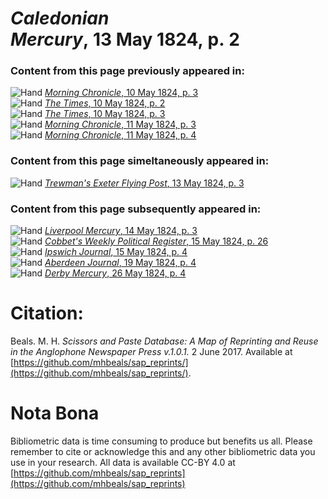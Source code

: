 # *Caledonian Mercury*, 13 May 1824, p. 2  
  
### Content from this page previously appeared in:  
![Hand](http://scissorsandpaste.net/wp-content/uploads/2017/06/smallhandpointer.png) [*Morning Chronicle*, 10 May 1824, p. 3](https://mhbeals.github.io/sap_html/Morning-Chronicle/Morning-Chronicle-10-May-1824-p-3)  
![Hand](http://scissorsandpaste.net/wp-content/uploads/2017/06/smallhandpointer.png) [*The Times*, 10 May 1824, p. 2](https://mhbeals.github.io/sap_html/The-Times/The-Times-10-May-1824-p-2)  
![Hand](http://scissorsandpaste.net/wp-content/uploads/2017/06/smallhandpointer.png) [*The Times*, 10 May 1824, p. 3](https://mhbeals.github.io/sap_html/The-Times/The-Times-10-May-1824-p-3)  
![Hand](http://scissorsandpaste.net/wp-content/uploads/2017/06/smallhandpointer.png) [*Morning Chronicle*, 11 May 1824, p. 3](https://mhbeals.github.io/sap_html/Morning-Chronicle/Morning-Chronicle-11-May-1824-p-3)  
![Hand](http://scissorsandpaste.net/wp-content/uploads/2017/06/smallhandpointer.png) [*Morning Chronicle*, 11 May 1824, p. 4](https://mhbeals.github.io/sap_html/Morning-Chronicle/Morning-Chronicle-11-May-1824-p-4)  
  
### Content from this page simeltaneously appeared in:  
![Hand](http://scissorsandpaste.net/wp-content/uploads/2017/06/smallhandpointer.png) [*Trewman's Exeter Flying Post*, 13 May 1824, p. 3](https://mhbeals.github.io/sap_html/Trewman's-Exeter-Flying-Post/Trewman's-Exeter-Flying-Post-13-May-1824-p-3)  
  
### Content from this page subsequently appeared in:  
![Hand](http://scissorsandpaste.net/wp-content/uploads/2017/06/smallhandpointer.png) [*Liverpool Mercury*, 14 May 1824, p. 3](https://mhbeals.github.io/sap_html/Liverpool-Mercury/Liverpool-Mercury-14-May-1824-p-3)  
![Hand](http://scissorsandpaste.net/wp-content/uploads/2017/06/smallhandpointer.png) [*Cobbet's Weekly Political Register*, 15 May 1824, p. 26](https://mhbeals.github.io/sap_html/Cobbet's-Weekly-Political-Register/Cobbet's-Weekly-Political-Register-15-May-1824-p-26)  
![Hand](http://scissorsandpaste.net/wp-content/uploads/2017/06/smallhandpointer.png) [*Ipswich Journal*, 15 May 1824, p. 4](https://mhbeals.github.io/sap_html/Ipswich-Journal/Ipswich-Journal-15-May-1824-p-4)  
![Hand](http://scissorsandpaste.net/wp-content/uploads/2017/06/smallhandpointer.png) [*Aberdeen Journal*, 19 May 1824, p. 4](https://mhbeals.github.io/sap_html/Aberdeen-Journal/Aberdeen-Journal-19-May-1824-p-4)  
![Hand](http://scissorsandpaste.net/wp-content/uploads/2017/06/smallhandpointer.png) [*Derby Mercury*, 26 May 1824, p. 4](https://mhbeals.github.io/sap_html/Derby-Mercury/Derby-Mercury-26-May-1824-p-4)  


# Citation: 

Beals. M. H. *Scissors and Paste Database: A Map of Reprinting and Reuse in the Anglophone Newspaper Press v.1.0.1.* 2 June 2017. Available at [https://github.com/mhbeals/sap_reprints/](https://github.com/mhbeals/sap_reprints/). 

# Nota Bona

Bibliometric data is time consuming to produce but benefits us all. Please remember to cite or acknowledge this and any other bibliometric data you use in your research. All data is available CC-BY 4.0 at [https://github.com/mhbeals/sap_reprints](https://github.com/mhbeals/sap_reprints)